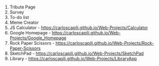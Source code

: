 1. Tribute Page 
2. Survey 
3. To-do list
4. Meme Creator
5. JS Calculator - https://carloscapili.github.io/Web-Projects/Calculator
6. Google Homepage - https://carloscapili.github.io/Web-Projects/Google_Homepage
7. Rock Paper Scissors - https://carloscapili.github.io/Web-Projects/Rock-Paper-Scissors
8. SketchPad - https://carloscapili.github.io/Web-Projects/SketchPad
9. Library - https://carloscapili.github.io/Web-Projects/LibraryApp